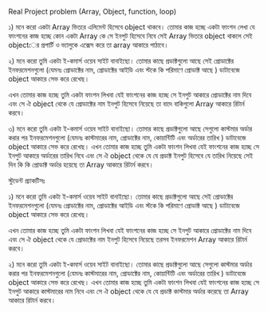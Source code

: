 Real Project problem (Array, Object, function, loop)

১) মনে করো একটা Array ভিতরে এলিমেন্ট হিসেবে object থাকবে। তোমার কাজ হচ্ছে একটা ফাংশন লেখা যে ফাংশনের কাজ হচ্ছে কোন একটা Array কে সে ইনপুট হিসেবে নিবে সেই Array ভিতরে object থাকলে সেই objectের প্রপার্টি ও ভ্যালুকে এক্সেস করে তা array আকারে পাঠাবে।

২) মনে করো তুমি একটা ই-কমার্স ওয়েব সাইট বানাইছো। তোমার কাছে প্রডাক্টগুলো আছে সেই প্রোডাক্টের ইনফরমেশনগুলো (যেমনঃ প্রোডাক্টের নাম, প্রোডাক্টের আইডি এবং স্টকে কি পরিমাণে প্রোডাক্ট আছে ) ডাটাবেজে object আকারে সেভ করে রেখেছ।

এখন তোমার কাজ হচ্ছে তুমি একটা ফাংশন লিখবা যেই ফাংশনের কাজ হচ্ছে সে ইনপুট আকারে প্রোডাক্টের নাম দিবে এবং সে ঐ object থেকে যে প্রোডাক্টের নাম ইনপুট হিসেবে নিয়েছে তা বাদে বাকিগুলো Array আকারে রিটার্ন করবে।

৩) মনে করো তুমি একটা ই-কমার্স ওয়েব সাইট বানাইছো। তোমার কাছে প্রডাক্টগুলো আছে সেগুলো কাস্টমার অর্ডার করার পর ইনফরমেশনগুলো (যেমনঃ কাস্টমারের নাম, প্রোডাক্টের নাম, কোয়ান্টিটি এবং অর্ডারের তারিখ ) ডাটাবেজে object আকারে সেভ করে রেখেছ।
এখন তোমার কাজ হচ্ছে তুমি একটা ফাংশন লিখবা যেই ফাংশনের কাজ হচ্ছে সে ইনপুট আকারে অর্ডারের তারিখ নিবে এবং সে ঐ object থেকে যে যে প্রডাক্ট ইনপুট হিসেবে যে তারিখ নিয়েছে সেই দিন কি কি প্রোডাক্ট অর্ডার হয়েছে তা Array আকারে রিটার্ন করবে।

স্টুডেন্ট প্র্যাকটিসঃ

১) মনে করো তুমি একটা ই-কমার্স ওয়েব সাইট বানাইছো। তোমার কাছে প্রডাক্টগুলো আছে সেই প্রোডাক্টের ইনফরমেশনগুলো (যেমনঃ প্রোডাক্টের নাম, প্রোডাক্টের আইডি এবং স্টকে কি পরিমাণে প্রোডাক্ট আছে ) ডাটাবেজে object আকারে সেভ করে রেখেছ।

এখন তোমার কাজ হচ্ছে তুমি একটা ফাংশন লিখবা যেই ফাংশনের কাজ হচ্ছে সে ইনপুট আকারে প্রোডাক্টের নাম দিবে এবং সে ঐ object থেকে যে প্রোডাক্টের নাম ইনপুট হিসেবে নিয়েছে তরসব ইনফরমেশন Array আকারে রিটার্ন করবে।

২) মনে করো তুমি একটা ই-কমার্স ওয়েব সাইট বানাইছো। তোমার কাছে প্রডাক্টগুলো আছে সেগুলো কাস্টমার অর্ডার করার পর ইনফরমেশনগুলো (যেমনঃ কাস্টমারের নাম, প্রোডাক্টের নাম, কোয়ান্টিটি এবং অর্ডারের তারিখ ) ডাটাবেজে object আকারে সেভ করে রেখেছ।
এখন তোমার কাজ হচ্ছে তুমি একটা ফাংশন লিখবা যেই ফাংশনের কাজ হচ্ছে সে ইনপুট আকারে কাস্টমারের নাম নিবে এবং সে ঐ object থেকে যে যে প্রডাক্ট কাস্টমার অর্ডার করেছে তা Array আকারে রিটার্ন করবে।
